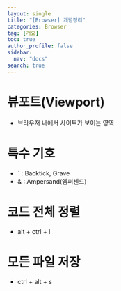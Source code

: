 ```yaml
---
layout: single
title: "[Browser] 개념정리"
categories: Browser
tag: [개요]
toc: true
author_profile: false
sidebar:
  nav: "docs"
search: true
---
```


# 뷰포트(Viewport)

- 브라우저 내에서 사이트가 보이는 영역

# 특수 기호

- ` : Backtick, Grave
- & : Ampersand(엠퍼센드)

# 코드 전체 정렬

- alt + ctrl + l

# 모든 파일 저장

- ctrl + alt + s
